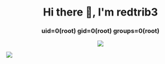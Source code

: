 <h1 align="center">Hi there 👋, I'm redtrib3 </h1>
<h3 align="center"> uid=0(root) gid=0(root) groups=0(root) </h1>

<p align="center">
  <img src="https://readme-typing-svg.herokuapp.com?size=21&duration=5000&color=F73232FF&background=0053FF00&multiline=true&height=75&lines=TryHackMe+-+%40anii0101;HacktheBox+-+%40redtrib3"><br>
</p>

![](https://komarev.com/ghpvc/?username=redtrib3&color=red&style=for-the-badge)



